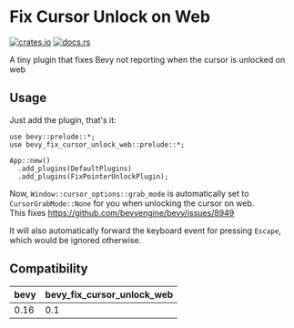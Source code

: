 # Fix Cursor Unlock on Web

[![crates.io](https://img.shields.io/crates/v/bevy_fix_cursor_unlock_web)](https://crates.io/crates/bevy_fix_cursor_unlock_web)
[![docs.rs](https://docs.rs/bevy_fix_cursor_unlock_web/badge.svg)](https://docs.rs/bevy_fix_cursor_unlock_web)

A tiny plugin that fixes Bevy not reporting when the cursor is unlocked on web


## Usage

Just add the plugin, that's it:

```rust,no_run
use bevy::prelude::*;
use bevy_fix_cursor_unlock_web::prelude::*;

App::new()
  .add_plugins(DefaultPlugins)
  .add_plugins(FixPointerUnlockPlugin);
```

Now, `Window::cursor_options::grab_mode` is automatically set to `CursorGrabMode::None` for you when unlocking the cursor on web.  
This fixes <https://github.com/bevyengine/bevy/issues/8949>

It will also automatically forward the keyboard event for pressing `Escape`, which would be ignored otherwise.

## Compatibility

| bevy        | bevy_fix_cursor_unlock_web |
|-------------|------------------------|
| 0.16        | 0.1                    |

